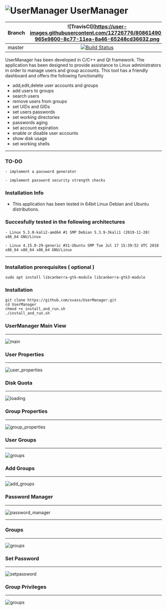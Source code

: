 

# ![UserManager](https://user-images.githubusercontent.com/12726776/80515471-b3028380-898a-11ea-9aac-f1d0e44628b5.gif)   UserManager 

| Branch |  ![TravisCI](https://user-images.githubusercontent.com/12726776/80861490-965e9800-8c77-11ea-8a46-65248cd36632.png |
|--------|:----------------:|
| master | [![Build Status](https://travis-ci.com/xvass/UserManager.svg?branch=master)](https://travis-ci.com/xvass/UserManager) |

UserManager has been developed in C/C++ and Qt framework. The application has been designed to provide assistance to Linux administrators in order to manage users and group accounts. This tool has a friendly dashboard and offers the following functionality 

* add,edit,delete user accounts and groups
* add users to groups
* search users
* remove users from groups 
* set UIDs and GIDs
* set users passwords 
* set working directories
* passwords aging
* set account expiration
* enable or disable user accounts
* show disk usage
* set working shells

------------------

### TO-DO 
~~~~~~~~~~~~~~~~~~~~~~~~~~~~~~~~~~~~~~~~~~~~~~~~~~~~~~~~~~~~
- implement a password generator 

- implement password security strength checks
~~~~~~~~~~~~~~~~~~~~~~~~~~~~~~~~~~~~~~~~~~~~~~~~~~~~~~~~~~~~


### Installation Info 

* This application has been tested in 64bit Linux Debian and Ubuntu distributions.  


### Succesfully tested in the following architectures
~~~~~~~~~~~~~~~~~~~~~~~~~~~~~~~~~~~~~~~~~~~~~~~~~~~~~~~~~~~~
- Linux 5.3.0-kali2-amd64 #1 SMP Debian 5.3.9-3kali1 (2019-11-20) x86_64 GNU/Linux

- Linux 4.15.0-29-generic #31-Ubuntu SMP Tue Jul 17 15:39:52 UTC 2018 x86_64 x86_64 x86_64 GNU/Linux
~~~~~~~~~~~~~~~~~~~~~~~~~~~~~~~~~~~~~~~~~~~~~~~~~~~~~~~~~~~~

------------------

### Installation prerequisites ( optional )

~~~~~~~~~~~~~~~~~~~~~~~~~~~~~~~~~~~~~~~~~~~~~~~~~~~~~~~~~~~~
sudo apt install libcanberra-gtk-module libcanberra-gtk3-module
~~~~~~~~~~~~~~~~~~~~~~~~~~~~~~~~~~~~~~~~~~~~~~~~~~~~~~~~~~~~

### Installation 
~~~~~~~~~~~~~~~~~~~~~~~~~~~~~~~~~~~~~~~~~~~~~~~~~~~~~~~~~~~
git clone https://github.com/xvass/UserManager.git
cd UserManager
chmod +x install_and_run.sh
./install_and_run.sh
~~~~~~~~~~~~~~~~~~~~~~~~~~~~~~~~~~~~~~~~~~~~~~~~~~~~~~~~~~~

### UserManager Main View
------------------------

![main](https://user-images.githubusercontent.com/12726776/30857766-aa6a1c96-a2c5-11e7-8210-9666b0949e24.PNG)

### User Properties
------------------

![user_properties](https://cloud.githubusercontent.com/assets/12726776/19657721/0139518c-9a2e-11e6-922f-27656a68bed4.PNG)

### Disk Quota
--------------

![loading](https://user-images.githubusercontent.com/12726776/30857814-d3fcc20c-a2c5-11e7-993b-6ec3f8aad7fd.PNG) 

### Group Properties
-------------------

![group_properties](https://user-images.githubusercontent.com/12726776/30582746-840576ba-9d2d-11e7-95cb-9c3cbeb957de.PNG)


### User Groups
--------------

![groups](https://cloud.githubusercontent.com/assets/12726776/19677661/ff30ea24-9aa2-11e6-8e16-1f9f001186d7.PNG)


### Add Groups
-------------

![add_groups](https://cloud.githubusercontent.com/assets/12726776/19677652/f4d972e4-9aa2-11e6-9fe5-09f6cd91864a.PNG)

### Password Manager
-------------------

![password_manager](https://cloud.githubusercontent.com/assets/12726776/19719422/7be2f682-9b72-11e6-86fe-5dfa13fcba3e.PNG)

------------------

### Groups
-----------

![groups](https://user-images.githubusercontent.com/12726776/30519031-68528cbc-9b95-11e7-93c6-32f382ec7783.PNG)

### Set Password 
----------------

![setpassword](https://user-images.githubusercontent.com/12726776/30519036-8d2a8ce2-9b95-11e7-8fb8-890db6880149.PNG)

### Group Privileges
--------------------

![groups](https://user-images.githubusercontent.com/12726776/30855524-f5ba60d2-a2bd-11e7-96ee-9a07814cdd11.PNG)

